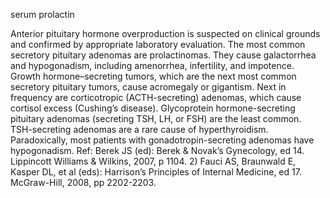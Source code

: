 serum prolactin

Anterior pituitary hormone overproduction is suspected on clinical grounds and confirmed by appropriate laboratory evaluation. The most common secretory pituitary adenomas are prolactinomas. They cause galactorrhea and hypogonadism, including amenorrhea, infertility, and impotence. Growth hormone–secreting tumors, which are the next most common secretory pituitary tumors, cause acromegaly or gigantism. Next in frequency are corticotropic (ACTH-secreting) adenomas, which cause cortisol excess (Cushing’s disease). Glycoprotein hormone-secreting pituitary adenomas (secreting TSH, LH, or FSH) are the least common. TSH-secreting adenomas are a rare cause of hyperthyroidism. Paradoxically, most patients with gonadotropin-secreting adenomas have hypogonadism.
Ref: Berek JS (ed): Berek & Novak’s Gynecology, ed 14. Lippincott Williams & Wilkins, 2007, p 1104. 2) Fauci AS, Braunwald E, Kasper DL, et al (eds): Harrison’s Principles of Internal Medicine, ed 17. McGraw-Hill, 2008, pp 2202-2203.